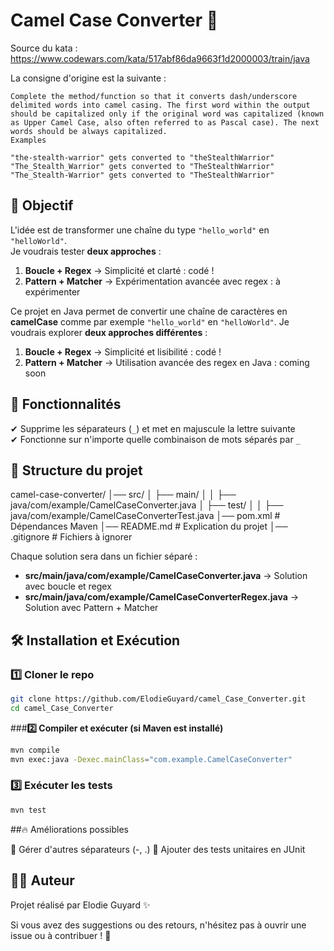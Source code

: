 # Camel Case Converter 🐪  

Source du kata : https://www.codewars.com/kata/517abf86da9663f1d2000003/train/java

La consigne d'origine est la suivante : 
```
Complete the method/function so that it converts dash/underscore delimited words into camel casing. The first word within the output should be capitalized only if the original word was capitalized (known as Upper Camel Case, also often referred to as Pascal case). The next words should be always capitalized.
Examples

"the-stealth-warrior" gets converted to "theStealthWarrior"
"The_Stealth_Warrior" gets converted to "TheStealthWarrior"
"The_Stealth-Warrior" gets converted to "TheStealthWarrior"
```



## 📌 Objectif
L'idée est de transformer une chaîne du type `"hello_world"` en `"helloWorld"`.  
Je voudrais tester **deux approches** :
1. **Boucle + Regex** → Simplicité et clarté : codé !
2. **Pattern + Matcher** → Expérimentation avancée avec regex : à expérimenter

Ce projet en Java permet de convertir une chaîne de caractères en **camelCase** comme par exemple `"hello_world"` en `"helloWorld"`. 
Je voudrais explorer **deux approches différentes** :  
1. **Boucle + Regex** → Simplicité et lisibilité  : codé !
2. **Pattern + Matcher** → Utilisation avancée des regex en Java : coming soon

## 🚀 Fonctionnalités  
✔ Supprime les séparateurs (`_`) et met en majuscule la lettre suivante  
✔ Fonctionne sur n'importe quelle combinaison de mots séparés par `_` 

## 📂 Structure du projet

camel-case-converter/
│── src/ 
│ ├── main/
│ │ ├── java/com/example/CamelCaseConverter.java
│ ├── test/
│ │ ├── java/com/example/CamelCaseConverterTest.java
│── pom.xml # Dépendances Maven
│── README.md # Explication du projet
│── .gitignore # Fichiers à ignorer

Chaque solution sera dans un fichier séparé :
- **src/main/java/com/example/CamelCaseConverter.java** → Solution avec boucle et regex  
- **src/main/java/com/example/CamelCaseConverterRegex.java** → Solution avec Pattern + Matcher  

## 🛠️ Installation et Exécution  

### **1️⃣ Cloner le repo**
```sh
git clone https://github.com/ElodieGuyard/camel_Case_Converter.git
cd camel_Case_Converter
```
###**2️⃣ Compiler et exécuter (si Maven est installé)**
```sh
mvn compile
mvn exec:java -Dexec.mainClass="com.example.CamelCaseConverter"
```
### **3️⃣ Exécuter les tests**
```sh
mvn test
```

##🔥 Améliorations possibles

🔹 Gérer d'autres séparateurs (-, .)
🔹 Ajouter des tests unitaires en JUnit

## 👩‍💻 Auteur

Projet réalisé par Elodie Guyard ✨

Si vous avez des suggestions ou des retours, n'hésitez pas à ouvrir une issue ou à contribuer ! 🚀
